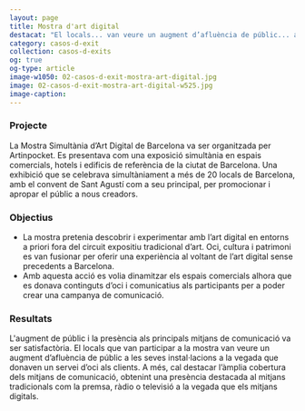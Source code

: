 ```yaml
---
layout: page
title: Mostra d'art digital
destacat: "El locals... van veure un augment d’afluència de públic... a la vegada que donaven un servei d’oci als clients."
category: casos-d-exit
collection: casos-d-exits 
og: true
og-type: article
image-w1050: 02-casos-d-exit-mostra-art-digital.jpg
image: 02-casos-d-exit-mostra-art-digital-w525.jpg
image-caption: 
---
```


### Projecte

La Mostra Simultània d’Art Digital de Barcelona va ser organitzada per Artinpocket. Es presentava com una exposició simultània en espais comercials, hotels i edificis de referència de la ciutat de Barcelona. Una exhibició que se celebrava simultàniament a més de 20 locals de Barcelona, amb el convent de Sant Agustí com a seu principal, per promocionar i apropar el públic a nous creadors. 

### Objectius 

- La mostra pretenia descobrir i experimentar amb l’art digital en entorns a priori fora del circuit expositiu tradicional d’art. Oci, cultura i patrimoni es van fusionar per oferir una experiència al voltant de l’art digital sense precedents a Barcelona.
- Amb aquesta acció es volia dinamitzar els espais comercials alhora que es donava continguts d’oci i comunicatius als participants per a poder crear una campanya de comunicació.   

### Resultats

L'augment de públic i la presència als principals mitjans de comunicació va ser satisfactòria. El locals que van participar a la mostra van veure un augment d’afluència de públic a les seves instal·lacions a la vegada que donaven un servei d’oci als clients. A més, cal destacar l’àmplia cobertura dels mitjans de comunicació, obtenint una presència destacada al mitjans tradicionals com la premsa, ràdio o televisió a la vegada que els mitjans digitals.